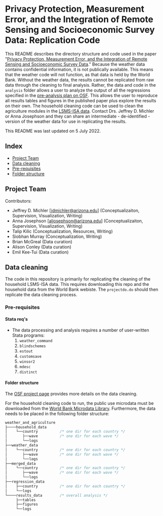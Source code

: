 # Privacy Protection, Measurement Error, and the Integration of Remote Sensing and Socioeconomic Survey Data: Replication Code

This README describes the directory structure and code used in the paper "[Privacy Protection, Measurement Error, and the Integration of Remote Sensing and Socioeconomic Survey Data][1]." Because the weather data contains confidential information, it is not publically available. This means that the weather code will not function, as that data is held by the World Bank. Without the weather data, the results cannot be replicated from raw data through the cleaning to final analysis. Rather, the data and code in the `analysis` folder allows a user to analyze the output of all the regressions specified in the [pre-analysis plan on OSF][3]. This allows the user to reproduce all results tables and figures in the published paper plus explore the results on their own. The household cleaning code can be used to clean the agriculture modules in the [LSMS-ISA data][2]. Contact Drs. Jeffrey D. Michler or Anna Josephson and they can share an intermediate - de-identified - version of the weather data for use in replicating the results. 

This README was last updated on 5 July 2022. 

 ## Index

 - [Project Team](#project-team)
 - [Data cleaning](#data-cleaning)
 - [Pre-requisites](#pre-requisites)
 - [Folder structure](#folder-structure)

## Project Team

Contributors:
* Jeffrey D. Michler [jdmichler@arizona.edu] (Conceptualizaiton, Supervision, Visualization, Writing)
* Anna Josephson [aljosephson@arizona.edu] (Conceptualizaiton, Supervision, Visualization, Writing)
* Talip Kilic (Conceptualization, Resources, Writing)
* Siobhan Murray (Conceptualization, Writing)
* Brian McGreal (Data curation)
* Alison Conley (Data curation)
* Emil Kee-Tui (Data curation)

## Data cleaning

The code in this repository is primarily for replicating the cleaning of the household LSMS-ISA data. This requires downloading this repo and the household data from the World Bank webiste. The `projectdo.do` should then replicate the data cleaning process.

### Pre-requisites

#### Stata req's

  * The data processing and analysis requires a number of user-written
    Stata programs:
    1. `weather_command`
    2. `blindschemes`
    3. `estout`
    4. `customsave`
    5. `winsor2`
    6. `mdesc`
    7. `distinct`

#### Folder structure

The [OSF project page][3] provides more details on the data cleaning.

For the household cleaning code to run, the public use microdata must be downloaded from the [World Bank Microdata Library][2]. Furthermore, the data needs to be placed in the following folder structure:<br>

```stata
weather_and_agriculture
├────household_data      
│    └──country          /* one dir for each country */
│       ├──wave          /* one dir for each wave */
│       └──logs
├──weather_data
│    └──country          /* one dir for each country */
│       ├──wave          /* one dir for each wave */
│       └──logs
├──merged_data
│    └──country          /* one dir for each country */
│       ├──wave          /* one dir for each wave */
│       └──logs
├──regression_data
│    ├──country          /* one dir for each country */
│    └──logs
└────results_data        /* overall analysis */
     ├──tables
     ├──figures
     └──logs
```

  [1]: https://doi.org/10.1016/j.jdeveco.2022.102927
  [2]: https://www.worldbank.org/en/programs/lsms/initiatives/lsms-ISA
  [3]: https://osf.io/8hnz5/
